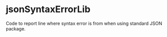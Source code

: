 # jsonSyntaxErrorLib

Code to report line where syntax error is from when using standard JSON package.
